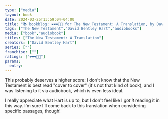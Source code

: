 ```yaml
---
type: ["media"]
layout: book
date: 2024-03-25T13:59:04-04:00
title: "📚 bookblog: ❤️❤️❤️🖤🖤 for The New Testament: A Translation, by David Bentley Hart"
tags: ["The New Testament","David Bentley Hart","audiobooks"]
media: ["book","audiobook"]
titles: ["The New Testament: A Translation"]
creators: ["David Bentley Hart"]
series: [""]
franchise: [""]
ratings: ["❤️❤️❤️🖤🖤"]
params:
  entry:
---
```


This probably deserves a higher score: I don't know that the New Testament is best read "cover to cover" (it's not that kind of book), and I was listening to it via audiobook, which is even less ideal.

I really appreciate what Hart is up to, but I don't feel like I *got it* reading it in this way. I'm sure I'll come back to this translation when considering specific passages, though! 
